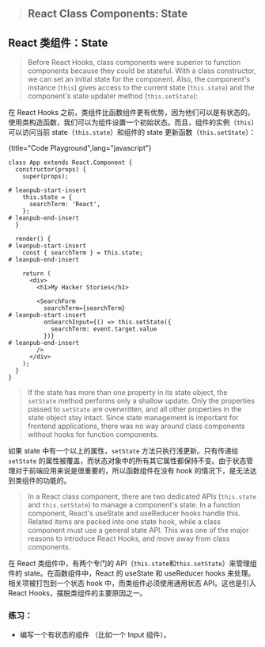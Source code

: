 > ## React Class Components: State
## React 类组件：State

> Before React Hooks, class components were superior to function components because they could be stateful. With a class constructor, we can set an initial state for the component. Also, the component's instance (`this`) gives access to the current state (`this.state`) and the component's state updater method (`this.setState`):

在 React Hooks 之前，类组件比函数组件更有优势，因为他们可以是有状态的。使用类构造函数，我们可以为组件设置一个初始状态。而且，组件的实例（`this`）可以访问当前 state（`this.state`）和组件的 state 更新函数（`this.setState`）：

{title="Code Playground",lang="javascript"}
~~~~~~~
class App extends React.Component {
  constructor(props) {
    super(props);

# leanpub-start-insert
    this.state = {
      searchTerm: 'React',
    };
# leanpub-end-insert
  }

  render() {
# leanpub-start-insert
    const { searchTerm } = this.state;
# leanpub-end-insert

    return (
      <div>
        <h1>My Hacker Stories</h1>

        <SearchForm
          searchTerm={searchTerm}
# leanpub-start-insert
          onSearchInput={() => this.setState({
            searchTerm: event.target.value
          })}
# leanpub-end-insert
        />
      </div>
    );
  }
}
~~~~~~~

> If the state has more than one property in its state object, the `setState` method performs only a shallow update. Only the properties passed to `setState` are overwritten, and all other properties in the state object stay intact. Since state management is important for frontend applications, there was no way around class components without hooks for function components.

如果 state 中有一个以上的属性，`setState` 方法只执行浅更新。只有传递给 `setState` 的属性被覆盖，而状态对象中的所有其它属性都保持不变。由于状态管理对于前端应用来说是很重要的，所以函数组件在没有 hook 的情况下，是无法达到类组件的功能的。

> In a React class component, there are two dedicated APIs (`this.state` and `this.setState`) to manage a component's state. In a function component, React's useState and useReducer hooks handle this. Related items are packed into one state hook, while a class component must use a general state API. This was one of the major reasons to introduce React Hooks, and move away from class components.

在 React 类组件中，有两个专门的 API（`this.state`和`this.setState`）来管理组件的 state。在函数组件中，React 的 useState 和 useReducer hooks 来处理。相关项被打包到一个状态 hook 中，而类组件必须使用通用状态 API。这也是引入 React Hooks，摆脱类组件的主要原因之一。

### 练习：

* 编写一个有状态的组件 （比如一个 Input 组件）。